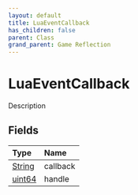 ```yaml
---
layout: default
title: LuaEventCallback
has_children: false
parent: Class
grand_parent: Game Reflection
---
```

# LuaEventCallback
Description 

## Fields

| Type | Name |
|:-------------|:--------------|
| [String](/docs/game-reflection/components/string) | callback |
| [uint64](/docs/game-reflection/components/uint64) | handle |

